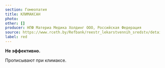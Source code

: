 ```yaml
---
section: Гомеопатия
title: КЛИМАКСАН
photo:
other: []
producer: НПФ Материа Медика Холдинг ООО, Российская Федерация
source: https://www.rceth.by/Refbank/reestr_lekarstvennih_sredstv/details/6542_03_08_13_18
label: red
---
```


**Не эффективно.**

Прописывают при климаксе.
